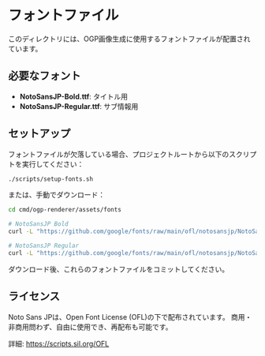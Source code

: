 # フォントファイル

このディレクトリには、OGP画像生成に使用するフォントファイルが配置されています。

## 必要なフォント

- **NotoSansJP-Bold.ttf**: タイトル用
- **NotoSansJP-Regular.ttf**: サブ情報用

## セットアップ

フォントファイルが欠落している場合、プロジェクトルートから以下のスクリプトを実行してください：

```bash
./scripts/setup-fonts.sh
```

または、手動でダウンロード：

```bash
cd cmd/ogp-renderer/assets/fonts

# NotoSansJP Bold
curl -L "https://github.com/google/fonts/raw/main/ofl/notosansjp/NotoSansJP-Bold.ttf" -o NotoSansJP-Bold.ttf

# NotoSansJP Regular
curl -L "https://github.com/google/fonts/raw/main/ofl/notosansjp/NotoSansJP-Regular.ttf" -o NotoSansJP-Regular.ttf
```

ダウンロード後、これらのフォントファイルをコミットしてください。

## ライセンス

Noto Sans JPは、Open Font License (OFL)の下で配布されています。
商用・非商用問わず、自由に使用でき、再配布も可能です。

詳細: https://scripts.sil.org/OFL
